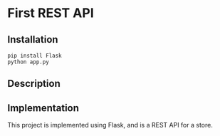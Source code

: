 # First REST API

## Installation

```
pip install Flask
python app.py
```

## Description


## Implementation

This project is implemented using Flask, and is a REST API for a store.
